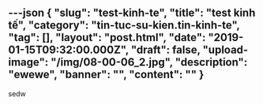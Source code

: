 ---json
{
    "slug": "test-kinh-te",
    "title": "test kinh tế",
    "category": "tin-tuc-su-kien.tin-kinh-te",
    "tag": [],
    "layout": "post.html",
    "date": "2019-01-15T09:32:00.000Z",
    "draft": false,
    "upload-image": "/img/08-00-06_2.jpg",
    "description": "ewewe",
    "banner": "",
    "__content__": ""
}
---
<p>sedw</p>
